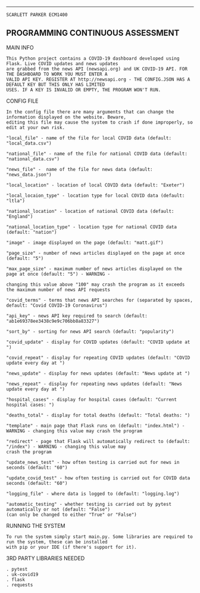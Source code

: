 ---------------------------------
    SCARLETT PARKER ECM1400
PROGRAMMING CONTINUOUS ASSESSMENT
---------------------------------

MAIN INFO

    This Python project contains a COVID-19 dashboard developed using Flask. Live COVID updates and news updates
    are grabbed from the news API (newsapi.org) and UK COVID-19 API. FOR THE DASHBOARD TO WORK YOU MUST ENTER A
    VALID API KEY. REGISTER AT http://newsapi.org - THE CONFIG.JSON HAS A DEFAULT KEY BUT THIS ONLY HAS LIMITED
    USES. IF A KEY IS INVALID OR EMPTY, THE PROGRAM WON'T RUN.


CONFIG FILE

    In the config file there are many arguments that can change the information displayed on the website. Beware,
    editing this file may cause the system to crash if done improperly, so edit at your own risk.

    "local_file" - name of the file for local COVID data (default: "local_data.csv")

    "national_file" - name of the file for national COVID data (default: "national_data.csv")

    "news_file" -  name of the file for news data (default: "news_data.json")

    "local_location" - location of local COVID data (default: "Exeter")

    "local_locaion_type" - location type for local COVID data (default: "ltla")

    "national_location" - location of national COVID data (default: "England")

    "national_location_type" - location type for national COVID data (default: "nation")

    "image" - image displayed on the page (default: "matt.gif")

    "page_size" - number of news articles displayed on the page at once (default: "5")

    "max_page_size" - maximum number of news articles displayed on the page at once (default: "5") - WARNING - 

    changing this value above "100" may crash the program as it exceeds the maximum number of news API requests

    "covid_terms" - terms that news API searches for (separated by spaces, default: "Covid COVID-19 Coronavirus")

    "api_key" - news API key required to search (default: "ab1e69378ee3438c9e9c706bb8a83327")
    
    "sort_by" - sorting for news API search (default: "popularity")

    "covid_update" - display for COVID updates (default: "COVID update at ")

    "covid_repeat" - display for repeating COVID updates (default: "COVID update every day at ")

    "news_update" - display for news updates (default: "News update at ")

    "news_repeat" - display for repeating news updates (default: "News update every day at ")

    "hospital_cases" - display for hospital cases (default: "Current hospital cases: ")

    "deaths_total" - display for total deaths (default: "Total deaths: ")

    "template" - main page that Flask runs on (default: "index.html") - WARNING - changing this value may crash the program

    "redirect" - page that Flask will automatically redirect to (default: "/index") - WARNING - changing this value may
    crash the program

    "update_news_test" - how often testing is carried out for news in seconds (default: "60")

    "update_covid_test" - how often testing is carried out for COVID data seconds (default: "60")

    "logging_file" - where data is logged to (default: "logging.log")

    "automatic_testing" - whether testing is carried out by pytest automatically or not (default: "False")
    (can only be changed to either "True" or "False")

RUNNING THE SYSTEM

    To run the system simply start main.py. Some libraries are required to run the system, these can be installed
    with pip or your IDE (if there's support for it).

3RD PARTY LIBRARIES NEEDED

    . pytest
    . uk-covid19
    . flask
    . requests
    